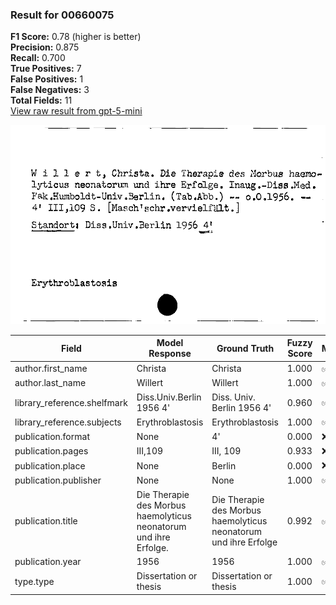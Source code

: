 ### Result for 00660075
**F1 Score:** 0.78 (higher is better)<br>**Precision:** 0.875<br>**Recall:** 0.700<br>**True Positives:** 7<br>**False Positives:** 1<br>**False Negatives:** 3<br>**Total Fields:** 11<br>[View raw result from gpt-5-mini](https://github.com/RISE-UNIBAS/humanities_data_benchmark/blob/main/results/2025-09-02/T0166/request_T0166_00660075.json)

<img src="https://github.com/RISE-UNIBAS/humanities_data_benchmark/blob/main/benchmarks/zettelkatalog/images/00660075.jpg?raw=true" alt="00660075" width="600px">

| Field | Model Response | Ground Truth | Fuzzy Score | Match |
|-------|----------------|--------------|-------------|-------|
| author.first_name | Christa | Christa | 1.000 | ✅ |
| author.last_name | Willert | Willert | 1.000 | ✅ |
| library_reference.shelfmark | Diss.Univ.Berlin 1956 4' | Diss. Univ. Berlin 1956 4' | 0.960 | ✅ |
| library_reference.subjects | Erythroblastosis | Erythroblastosis | 1.000 | ✅ |
| publication.format | None | 4' | 0.000 | ❌ |
| publication.pages | III,109 | III, 109 | 0.933 | ❌ |
| publication.place | None | Berlin | 0.000 | ❌ |
| publication.publisher | None | None | 1.000 | ✅ |
| publication.title | Die Therapie des Morbus haemolyticus neonatorum und ihre Erfolge. | Die Therapie des Morbus haemolyticus neonatorum und ihre Erfolge | 0.992 | ✅ |
| publication.year | 1956 | 1956 | 1.000 | ✅ |
| type.type | Dissertation or thesis | Dissertation or thesis | 1.000 | ✅ |
